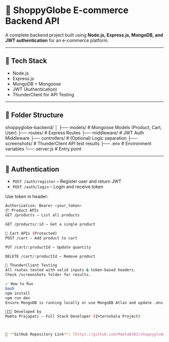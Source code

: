 # 🛒 ShoppyGlobe E-commerce Backend API

A complete backend project built using **Node.js, Express.js, MongoDB, and JWT authentication** for an e-commerce platform.

---

## 🔧 Tech Stack

- Node.js
- Express.js
- MongoDB + Mongoose
- JWT (Authentication)
- ThunderClient for API Testing

---

## 📁 Folder Structure

shoppyglobe-backend/
│
├── models/ # Mongoose Models (Product, Cart, User)
├── routes/ # Express Routes
├── middleware/ # JWT Auth Middleware
├── controllers/ # (Optional) Logic separation
├── screenshots/ # ThunderClient API test results
├── .env # Environment variables
└── server.js # Entry point

---

## 🔐 Authentication

- `POST /auth/register` – Register user and return JWT
- `POST /auth/login` – Login and receive token

Use token in header:
```bash
Authorization: Bearer <your_token>
📦 Product APIs
GET /products – List all products

GET /products/:id – Get a single product

🛒 Cart APIs (Protected)
POST /cart – Add product to cart

PUT /cart/:productId – Update quantity

DELETE /cart/:productId – Remove product

📸 ThunderClient Testing
All routes tested with valid inputs & token-based headers.
Check /screenshots folder for results.

✅ How to Run
bash
npm install
npm run dev
Ensure MongoDB is running locally or use MongoDB Atlas and update .env.

👩🏻‍💻 Developed by
Mamta Prajapati – Full Stack Developer (Internshala Project)



🔗 **GitHub Repository Link**: [https://github.com/Mamta0303/shoppyglobe-backend](https://github.com/Mamta0303/shoppyglobe-backend)
